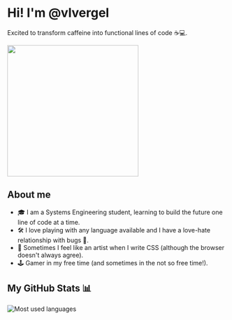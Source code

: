 # Hi! I'm @vlvergel
Excited to transform caffeine into functional lines of code ☕💻.
<div align="left">
  <img src="https://media.giphy.com/media/v1.Y2lkPTc5MGI3NjExdHpscTd1ZnpxaHdnMDFmeHN3dHkyc2Q2cGR1cmxlcWg5M3BrMXU1ZSZlcD12MV9naWZzX3NlYXJjaCZjdD1n/iUaDOqormK0U5yEdRT/giphy.gif" width="300" height="auto">
</div>


## About me
- 🎓 I am a Systems Engineering student, learning to build the future one line of code at a time.
- 🛠️ I love playing with any language available and I have a love-hate relationship with bugs 🐞.
- 🎨 Sometimes I feel like an artist when I write CSS (although the browser doesn't always agree).
- 🕹️ Gamer in my free time (and sometimes in the not so free time!).

## My GitHub Stats 📊

![Most used languages](https://github-readme-stats.vercel.app/api/top-langs/?username=VlVergel-U&layout=compact&theme=radical)
<!--
**VlVergel-U/VlVergel-U** is a ✨ _special_ ✨ repository because its `README.md` (this file) appears on your GitHub profile.

Here are some ideas to get you started:

- 🔭 I’m currently working on ...
- 🌱 I’m currently learning ...
- 👯 I’m looking to collaborate on ...
- 🤔 I’m looking for help with ...
- 💬 Ask me about ...
- 📫 How to reach me: ...
- 😄 Pronouns: ...
- ⚡ Fun fact: ...
-->

